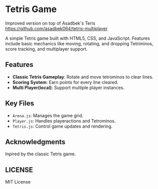 # Tetris Game

Improved version on top of Asadbek's Teris https://github.com/asadbek064/tetris-multiplayer


A simple Tetris game built with HTML5, CSS, and JavaScript. Features include basic mechanics like moving, rotating, and dropping Tetriminos, score tracking, and multiplayer support.

## Features
* **Classic Tetris Gameplay**: Rotate and move tetrominos to clear lines.
* **Scoring System**: Earn points for every line cleared.
* **Multi Player(local)**: Support multiple player instances.


## Key Files
* `Arena.js`: Manages the game grid.
* `Player.js`: Handles playeractions and Tetrominos.
* `Tetris.js`: Control game updates and rendering.

## Acknowledgments
Inpired by the classic Tetris game.

## LICENSE
MIT License
